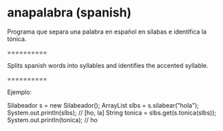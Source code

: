 anapalabra (spanish)
==========

Programa que separa una palabra en español en sílabas e identifica la tónica.

==========

Splits spanish words into syllables and identifies the accented syllable.

==========

Ejemplo:

Silabeador s = new Silabeador();
ArrayList<String> slbs = s.silabear("hola");
System.out.println(slbs);
// [ho, la]
String tonica = slbs.get(s.tonica(slbs));
System.out.println(tonica);
// ho
